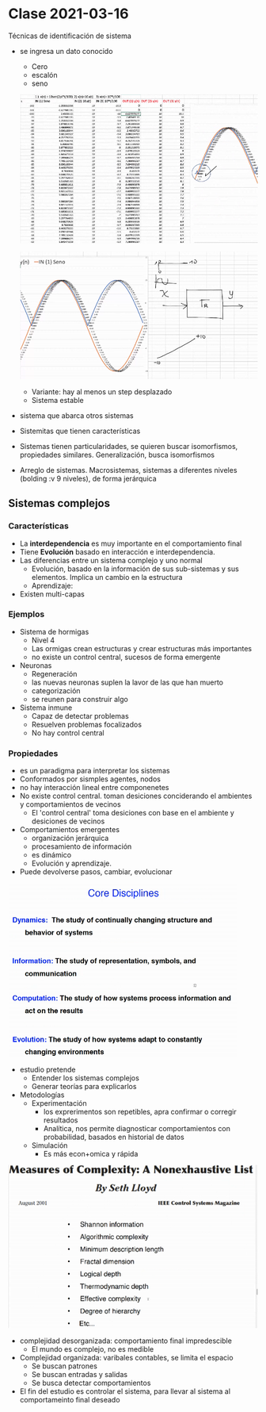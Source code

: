 # Clase 2021-03-16

Técnicas de identificación de sistema
- se ingresa un dato conocido
  - Cero
  - escalón
  - seno

  ![Ejemplo](images/026.png)

  ![ejemplo](images/025.png)

  - Variante: hay al menos un step desplazado
  - Sistema estable

- sistema que abarca otros sistemas
- Sistemitas que tienen características

- Sistemas tienen particularidades, se quieren buscar isomorfismos, propiedades similares. Generalización, busca isomorfismos
- Arreglo de sistemas. Macrosistemas, sistemas a diferentes niveles (bolding :v 9 niveles), de forma jerárquica

## Sistemas complejos

### Características
- La **interdependencia** es muy importante en el comportamiento final
- Tiene **Evolución** basado en interacción e interdependencia.
- Las diferencias entre un sistema complejo y uno normal
  - Evolución, basado en la información de sus sub-sistemas y sus elementos. Implica un cambio en la estructura
  - Aprendizaje:
- Existen multi-capas

### Ejemplos
- Sistema de hormigas
  - Nivel 4
  - Las ormigas crean estructuras y crear estructuras más importantes
  - no existe un control central, sucesos de forma emergente
- Neuronas
  - Regeneración
  - las nuevas neuronas suplen la lavor de las que han muerto
  - categorización
  - se reunen para construir algo
- Sistema inmune
  - Capaz de detectar problemas
  - Resuelven problemas focalizados
  - No hay control central

### Propiedades

- es un paradigma para interpretar los sistemas
- Conformados por sismples agentes, nodos
- no hay interacción lineal entre componenetes
- No existe control central. toman desiciones conciderando el ambientes y comportamientos de vecinos
  - El 'control central' toma desiciones con base en el ambiente y desiciones de vecinos
- Comportamientos emergentes
  - organización jerárquica
  - procesamiento de información
  - es dinámico
  - Evolución y aprendizaje.
- Puede devolverse pasos, cambiar, evolucionar

![Disciplinas](images/027.png)

- estudio pretende
  - Entender los sistemas complejos
  - Generar teorías para explicarlos
- Metodologías
  - Experimentación
    - los exprerimentos son repetibles, apra confirmar o corregir resultados
    - Analítica, nos permite diagnosticar comportamientos con probabilidad, basados en historial de datos
  - Simulación
    - Es más econ+omica y rápida

![medidas de complejidad](images/028.png)

- complejidad desorganizada: comportamiento final impredescible
  - El mundo es complejo, no es medible
- Complejidad organizada: varibales contables, se limita el espacio
  - Se buscan patrones
  - Se buscan entradas y salidas
  - Se busca detectar comportamientos
- El fin del estudio es controlar el sistema, para llevar al sistema al comportameinto final deseado